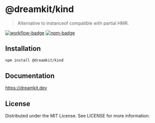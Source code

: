 # @dreamkit/kind

> Alternative to instanceof compatible with partial HMR.

[![workflow-badge]](https://github.com/swordev/dreamkit/actions/workflows/ci.yaml) [![npm-badge]](https://www.npmjs.com/package/@dreamkit/kind)

[workflow-badge]: https://img.shields.io/github/actions/workflow/status/swordev/dreamkit/ci.yaml?branch=main
[npm-badge]: https://img.shields.io/npm/v/@dreamkit/kind?label=@dreamkit/kind

## Installation

```sh
npm install @dreamkit/kind
```

## Documentation

https://dreamkit.dev

## License

Distributed under the MIT License. See LICENSE for more information.
